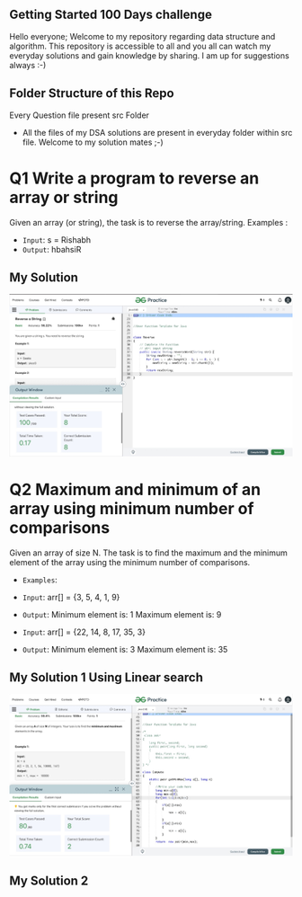 ## Getting Started 100 Days challenge

Hello everyone;
Welcome to my repository regarding data structure and algorithm. This repository is accessible to all and you all can watch my everyday solutions and gain knowledge by sharing.
I am up for suggestions always :-)

## Folder Structure of this Repo
Every Question file present src Folder
-  All the files of my DSA solutions are present in everyday folder within src file.
Welcome to my solution mates ;-)

 

# Q1 Write a program to reverse an array or string

Given an array (or string), the task is to reverse the array/string.
 Examples :
 
 - `Input`: s = Rishabh
 - `Output`: hbahsiR
 ## My Solution
 ![Logo](./ProgramSS/Solution1.jpg)


 # Q2 Maximum and minimum of an array using minimum number of comparisons
 Given an array of size N. The task is to find the maximum and the minimum element of the array using the minimum number of comparisons.
  - `Examples`:
  - `Input`: arr[] = {3, 5, 4, 1, 9}
 - `Output`: Minimum element is: 1
              Maximum element is: 9

- `Input`: arr[] = {22, 14, 8, 17, 35, 3}
 - `Output`:  Minimum element is: 3
              Maximum element is: 35
 ## My Solution 1 Using Linear search
 ![Logo](./ProgramSS/Solution2.jpg)
 ## My Solution 2



